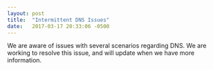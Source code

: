 ```yaml
---
layout: post
title:  "Intermittent DNS Issues"
date:   2017-03-17 20:33:06 -0500
---
```


We are aware of issues with several scenarios regarding DNS. We are working
to resolve this issue, and will update when we have more information.
